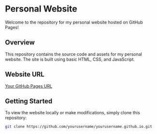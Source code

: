 # Personal Website

Welcome to the repository for my personal website hosted on GitHub Pages!

## Overview

This repository contains the source code and assets for my personal website. The site is built using basic HTML, CSS, and JavaScript.

## Website URL

[Your GitHub Pages URL](https://samwaran.github.io)

## Getting Started

To view the website locally or make modifications, simply clone this repository:

```bash
git clone https://github.com/yourusername/yourusername.github.io.git

